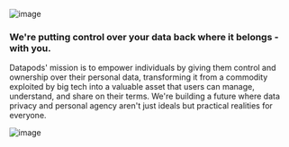 ![image](https://github.com/Datapods/.github/assets/26770651/d3592cdf-51c7-41a8-a806-83193f0d2e9b)

### We're putting control over your data back where it belongs - with you.

Datapods' mission is to empower individuals by giving them control and ownership over their personal data, transforming it from a commodity exploited by big tech into a valuable asset that users can manage, understand, and share on their terms. We're building a future where data privacy and personal agency aren't just ideals but practical realities for everyone.

![image](https://github.com/Datapods/.github/assets/26770651/129f8677-af93-45a7-b1da-cc6a4187fa2a)
